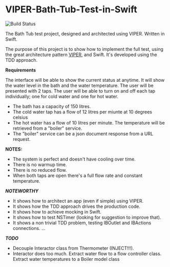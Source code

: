 VIPER-Bath-Tub-Test-in-Swift
============================

![Build Status](https://travis-ci.org/spagosx/VIPER-Bath-Tub-Test-in-Swift.svg?branch=master)

The Bath Tub test project, designed and architected using VIPER. Written in Swift.

The purpose of this project is to show how to implement the full test, using the great architecture pattern <a href="http://www.objc.io/issue-13/viper.html">VIPER</a>, and Swift. It's developed using the TDD approach. 

**Requirements**

The interface will be able to show the current status at anytime. It will show the water level in the bath and the water temperature. 
The user will be presented with 2 taps. The user will be able to turn on and off each tap individually; one for cold water and one for hot water. 

- The bath has a capacity of 150 litres.
- The cold water tap has a flow of 12 litres per miunte at 10 degrees celsius
- The hot water has a flow of 10 litres per minute. The temperature will be retrieved from a "boiler" service. 
- The "boiler" service can be a json document response from a URL request.

**NOTES:**
- The system is perfect and doesn't have cooling over time.
- There is no warmup time.
- There is no reduced flow.
- When both taps are open there's a full flow rate and constant temperature.

***NOTEWORTHY***
- It shows how to architect an app (even if simple) using VIPER.
- It shows how the TDD approach drives the production code.
- It shows how to achieve mocking in Swift.
- It shows how to test NSTimer (looking for suggestion to improve that).
- It shows a non trivial TDD problem, testing IBOutlet and IBActions connections.
...

***TODO***
- Decouple Interactor class from Thermometer (INJECT!!!).
- Interactor does too much. Extract water flow to a flow controller class. Extract water temperatures to a Boiler model class
